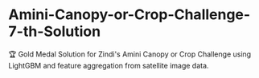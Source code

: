# Amini-Canopy-or-Crop-Challenge-7-th-Solution
🏆 Gold Medal Solution for Zindi's Amini Canopy or Crop Challenge using LightGBM and feature aggregation from satellite image data.
